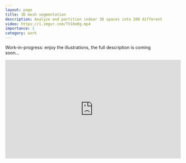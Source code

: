 ```yaml
---
layout: page
title: 3D mesh segmentation
description: Analyze and partition indoor 3D spaces into 200 different classes, using transformers!
video: https://i.imgur.com/TV10o0g.mp4
importance: 1
category: work
---
```



Work-in-progress: enjoy the illustrations, the full description is coming soon...


<iframe width="560" height="315" src="https://www.youtube-nocookie.com/embed/jeo4xKYwoGc" title="YouTube video player" frameborder="0" allow="accelerometer; autoplay; clipboard-write; encrypted-media; gyroscope; picture-in-picture" allowfullscreen></iframe>